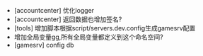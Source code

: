 * [accountcenter] 优化logger
* [accountcenter] 返回数据也增加签名?
* [tools] 增加脚本根据script/servers.dev.config生成gamesrv配置
* 增加全局变量gg,所有全局变量都定义到这个命名空间?
* [gamesrv] config db
